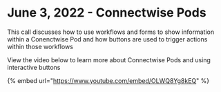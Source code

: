 # June 3, 2022 - Connectwise Pods

This call discusses how to use workflows and forms to show information within a Conenctwise Pod and how buttons are used to trigger actions within those workflows

View the video below to learn more about Connectwise Pods and using interactive buttons

{% embed url="https://www.youtube.com/embed/OLWQ8Yg8kEQ" %}

